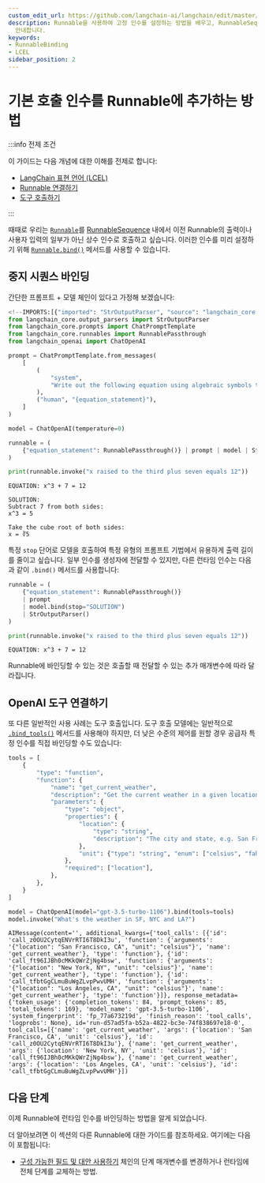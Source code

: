 ```yaml
---
custom_edit_url: https://github.com/langchain-ai/langchain/edit/master/docs/docs/how_to/binding.ipynb
description: Runnable을 사용하여 고정 인수를 설정하는 방법을 배우고, RunnableSequence 내에서 이를 활용하는 방법을
  안내합니다.
keywords:
- RunnableBinding
- LCEL
sidebar_position: 2
---
```


# 기본 호출 인수를 Runnable에 추가하는 방법

:::info 전제 조건

이 가이드는 다음 개념에 대한 이해를 전제로 합니다:
- [LangChain 표현 언어 (LCEL)](/docs/concepts/#langchain-expression-language)
- [Runnable 연결하기](/docs/how_to/sequence/)
- [도구 호출하기](/docs/how_to/tool_calling)

:::

때때로 우리는 [`Runnable`](https://api.python.langchain.com/en/latest/runnables/langchain_core.runnables.base.Runnable.html)를 [RunnableSequence](https://api.python.langchain.com/en/latest/runnables/langchain_core.runnables.base.RunnableSequence.html) 내에서 이전 Runnable의 출력이나 사용자 입력의 일부가 아닌 상수 인수로 호출하고 싶습니다. 이러한 인수를 미리 설정하기 위해 [`Runnable.bind()`](https://api.python.langchain.com/en/latest/runnables/langchain_core.runnables.base.Runnable.html#langchain_core.runnables.base.Runnable.bind) 메서드를 사용할 수 있습니다.

## 중지 시퀀스 바인딩

간단한 프롬프트 + 모델 체인이 있다고 가정해 보겠습니다:

```python
<!--IMPORTS:[{"imported": "StrOutputParser", "source": "langchain_core.output_parsers", "docs": "https://api.python.langchain.com/en/latest/output_parsers/langchain_core.output_parsers.string.StrOutputParser.html", "title": "How to add default invocation args to a Runnable"}, {"imported": "ChatPromptTemplate", "source": "langchain_core.prompts", "docs": "https://api.python.langchain.com/en/latest/prompts/langchain_core.prompts.chat.ChatPromptTemplate.html", "title": "How to add default invocation args to a Runnable"}, {"imported": "RunnablePassthrough", "source": "langchain_core.runnables", "docs": "https://api.python.langchain.com/en/latest/runnables/langchain_core.runnables.passthrough.RunnablePassthrough.html", "title": "How to add default invocation args to a Runnable"}, {"imported": "ChatOpenAI", "source": "langchain_openai", "docs": "https://api.python.langchain.com/en/latest/chat_models/langchain_openai.chat_models.base.ChatOpenAI.html", "title": "How to add default invocation args to a Runnable"}]-->
from langchain_core.output_parsers import StrOutputParser
from langchain_core.prompts import ChatPromptTemplate
from langchain_core.runnables import RunnablePassthrough
from langchain_openai import ChatOpenAI

prompt = ChatPromptTemplate.from_messages(
    [
        (
            "system",
            "Write out the following equation using algebraic symbols then solve it. Use the format\n\nEQUATION:...\nSOLUTION:...\n\n",
        ),
        ("human", "{equation_statement}"),
    ]
)

model = ChatOpenAI(temperature=0)

runnable = (
    {"equation_statement": RunnablePassthrough()} | prompt | model | StrOutputParser()
)

print(runnable.invoke("x raised to the third plus seven equals 12"))
```

```output
EQUATION: x^3 + 7 = 12

SOLUTION: 
Subtract 7 from both sides:
x^3 = 5

Take the cube root of both sides:
x = ∛5
```

특정 `stop` 단어로 모델을 호출하여 특정 유형의 프롬프트 기법에서 유용하게 출력 길이를 줄이고 싶습니다. 일부 인수를 생성자에 전달할 수 있지만, 다른 런타임 인수는 다음과 같이 `.bind()` 메서드를 사용합니다:

```python
runnable = (
    {"equation_statement": RunnablePassthrough()}
    | prompt
    | model.bind(stop="SOLUTION")
    | StrOutputParser()
)

print(runnable.invoke("x raised to the third plus seven equals 12"))
```

```output
EQUATION: x^3 + 7 = 12
```

Runnable에 바인딩할 수 있는 것은 호출할 때 전달할 수 있는 추가 매개변수에 따라 달라집니다.

## OpenAI 도구 연결하기

또 다른 일반적인 사용 사례는 도구 호출입니다. 도구 호출 모델에는 일반적으로 [`.bind_tools()`](/docs/how_to/tool_calling) 메서드를 사용해야 하지만, 더 낮은 수준의 제어를 원할 경우 공급자 특정 인수를 직접 바인딩할 수도 있습니다:

```python
tools = [
    {
        "type": "function",
        "function": {
            "name": "get_current_weather",
            "description": "Get the current weather in a given location",
            "parameters": {
                "type": "object",
                "properties": {
                    "location": {
                        "type": "string",
                        "description": "The city and state, e.g. San Francisco, CA",
                    },
                    "unit": {"type": "string", "enum": ["celsius", "fahrenheit"]},
                },
                "required": ["location"],
            },
        },
    }
]
```


```python
model = ChatOpenAI(model="gpt-3.5-turbo-1106").bind(tools=tools)
model.invoke("What's the weather in SF, NYC and LA?")
```


```output
AIMessage(content='', additional_kwargs={'tool_calls': [{'id': 'call_z0OU2CytqENVrRTI6T8DkI3u', 'function': {'arguments': '{"location": "San Francisco, CA", "unit": "celsius"}', 'name': 'get_current_weather'}, 'type': 'function'}, {'id': 'call_ft96IJBh0cMKkQWrZjNg4bsw', 'function': {'arguments': '{"location": "New York, NY", "unit": "celsius"}', 'name': 'get_current_weather'}, 'type': 'function'}, {'id': 'call_tfbtGgCLmuBuWgZLvpPwvUMH', 'function': {'arguments': '{"location": "Los Angeles, CA", "unit": "celsius"}', 'name': 'get_current_weather'}, 'type': 'function'}]}, response_metadata={'token_usage': {'completion_tokens': 84, 'prompt_tokens': 85, 'total_tokens': 169}, 'model_name': 'gpt-3.5-turbo-1106', 'system_fingerprint': 'fp_77a673219d', 'finish_reason': 'tool_calls', 'logprobs': None}, id='run-d57ad5fa-b52a-4822-bc3e-74f838697e18-0', tool_calls=[{'name': 'get_current_weather', 'args': {'location': 'San Francisco, CA', 'unit': 'celsius'}, 'id': 'call_z0OU2CytqENVrRTI6T8DkI3u'}, {'name': 'get_current_weather', 'args': {'location': 'New York, NY', 'unit': 'celsius'}, 'id': 'call_ft96IJBh0cMKkQWrZjNg4bsw'}, {'name': 'get_current_weather', 'args': {'location': 'Los Angeles, CA', 'unit': 'celsius'}, 'id': 'call_tfbtGgCLmuBuWgZLvpPwvUMH'}])
```


## 다음 단계

이제 Runnable에 런타임 인수를 바인딩하는 방법을 알게 되었습니다.

더 알아보려면 이 섹션의 다른 Runnable에 대한 가이드를 참조하세요. 여기에는 다음이 포함됩니다:

- [구성 가능한 필드 및 대안 사용하기](/docs/how_to/configure) 체인의 단계 매개변수를 변경하거나 런타임에 전체 단계를 교체하는 방법.